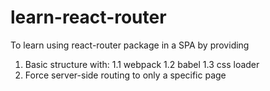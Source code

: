# learn-react-router
To learn using react-router package in a SPA
by providing
1. Basic structure with:
  1.1 webpack
  1.2 babel
  1.3 css loader
2. Force server-side routing to only a specific page

